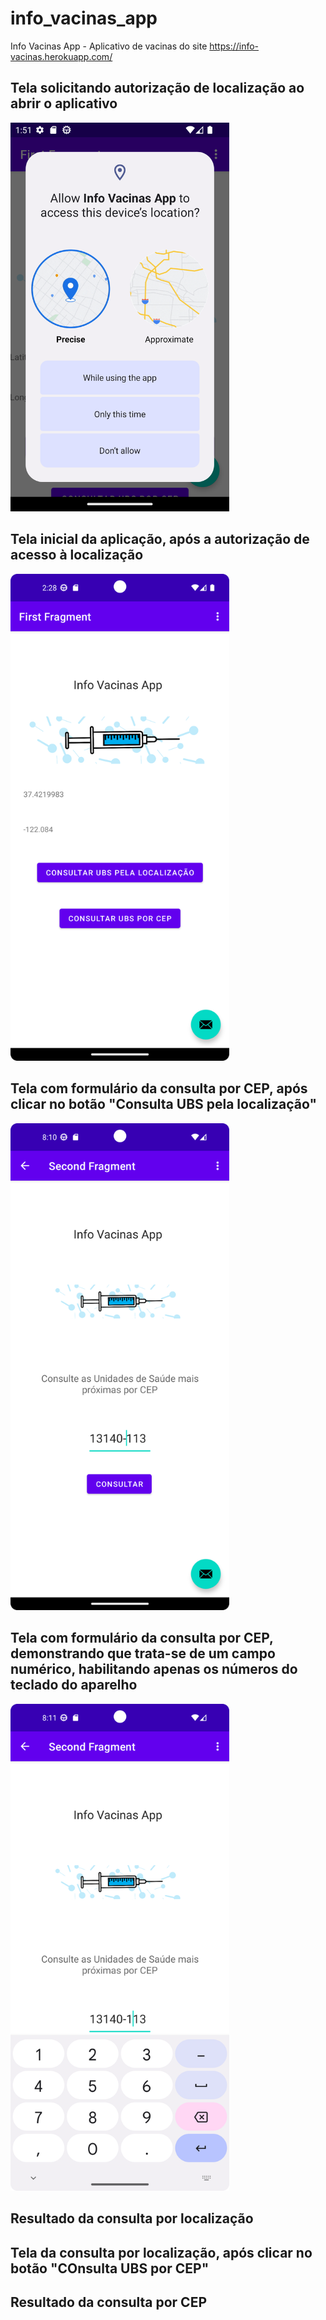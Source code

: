 # info_vacinas_app
Info Vacinas App - Aplicativo de vacinas do site https://info-vacinas.herokuapp.com/

## Tela solicitando autorização de localização ao abrir o aplicativo
<img src="Screenshot_20221108_135200.png" width="350" title="Tela autorização localização">

## Tela inicial da aplicação, após a autorização de acesso à localização
<img src="Screenshot_20221108_142850.png" width="350" title="Tela inicial">

## Tela com formulário da consulta por CEP, após clicar no botão "Consulta UBS pela localização"
<img src="Screenshot_20221108_201117.png" width="350" title="Tela com formulário da consulta por CEP, após clicar no botão 'Consulta UBS pela localização'">

## Tela com formulário da consulta por CEP, demonstrando que trata-se de um campo numérico, habilitando apenas os números do teclado do aparelho
<img src="Screenshot_20221108_201130.png" width="350" title="'Tela com formulário da consulta por CEP, demonstrando que trata-se de um campo numérico, habilitando apenas os números do teclado do aparelho'">

## Resultado da consulta por localização

## Tela da consulta por localização, após clicar no botão "COnsulta UBS por CEP"

## Resultado da consulta por CEP
